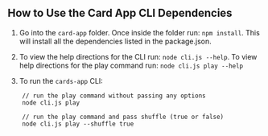 ## How to Use the Card App CLI Dependencies

1. Go into the `card-app` folder. Once inside the folder run: `npm install`. This will install all the dependencies listed in the package.json.

2. To view the help directions for the CLI run: `node cli.js --help`. To view help directions for the play command run: `node cli.js play --help`

3. To run the `cards-app` CLI:

```
    // run the play command without passing any options
    node cli.js play

    // run the play command and pass shuffle (true or false)
    node cli.js play --shuffle true
```
